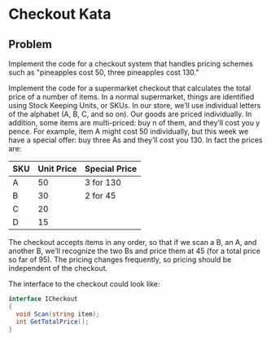 # Checkout Kata

## Problem

Implement the code for a checkout system that handles pricing schemes such as "pineapples cost 50, three pineapples cost 130."

Implement the code for a supermarket checkout that calculates the total price of a number of items. In a normal supermarket, things are identified using Stock
Keeping Units, or SKUs. In our store, we’ll use individual letters of the alphabet (A, B, C, and so on). Our goods are priced individually. In addition, some items are multi-priced:
buy n of them, and they’ll cost you y pence. For example, item A might cost 50 individually, but this week we have a special offer: buy three As and they’ll cost you 130. In fact the prices are:

| SKU | Unit Price | Special Price |
| --- | ---------- | ------------- |
| A   | 50         | 3 for 130     |
| B   | 30         | 2 for 45      |
| C   | 20         |               |
| D   | 15         |               |

The checkout accepts items in any order, so that if we scan a B, an A, and another B, we’ll recognize the two Bs and price them at 45 (for a total price so far of 95). The
pricing changes frequently, so pricing should be independent of the checkout.

The interface to the checkout could look like:

```cs
interface ICheckout
{
  void Scan(string item);
  int GetTotalPrice();
}
```
